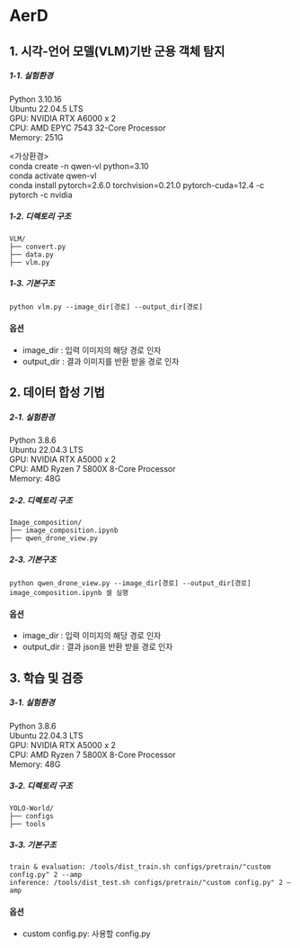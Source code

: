 # AerD
## 1. 시각-언어 모델(VLM)기반 군용 객체 탐지
##### 1-1. 실험환경
Python 3.10.16 \
Ubuntu 22.04.5 LTS\
GPU: NVIDIA RTX A6000 x 2 \
CPU: AMD EPYC 7543 32-Core Processor \
Memory: 251G

<가상환경> \
conda create -n qwen-vl python=3.10\
conda activate qwen-vl \
conda install pytorch=2.6.0 torchvision=0.21.0 pytorch-cuda=12.4 -c pytorch -c nvidia

##### 1-2. 디렉토리 구조
    VLM/
    ├── convert.py
    ├── data.py
    ├── vlm.py
##### 1-3. 기본구조
    python vlm.py --image_dir[경로] --output_dir[경로]
#### 옵션
+ image_dir : 입력 이미지의 해당 경로 인자
+ output_dir : 결과 이미지를 반환 받을 경로 인자


## 2. 데이터 합성 기법
##### 2-1. 실험환경
Python 3.8.6 \
Ubuntu 22.04.3 LTS\
GPU: NVIDIA RTX A5000 x 2 \
CPU: AMD Ryzen 7 5800X 8-Core Processor \
Memory: 48G

##### 2-2. 디렉토리 구조
    Image_composition/
    ├── image_composition.ipynb
    ├── qwen_drone_view.py
##### 2-3. 기본구조
    python qwen_drone_view.py --image_dir[경로] --output_dir[경로]
    image_composition.ipynb 셀 실행
#### 옵션
+ image_dir : 입력 이미지의 해당 경로 인자
+ output_dir : 결과 json을 반환 받을 경로 인자


## 3. 학습 및 검증
##### 3-1. 실험환경
Python 3.8.6 \
Ubuntu 22.04.3 LTS\
GPU: NVIDIA RTX A5000 x 2 \
CPU: AMD Ryzen 7 5800X 8-Core Processor \
Memory: 48G

##### 3-2. 디렉토리 구조
    YOLO-World/
    ├── configs
    ├── tools
##### 3-3. 기본구조
    train & evaluation: /tools/dist_train.sh configs/pretrain/"custom config.py" 2 --amp
    inference: /tools/dist_test.sh configs/pretrain/"custom config.py" 2 —amp
#### 옵션
+ custom config.py: 사용할 config.py
